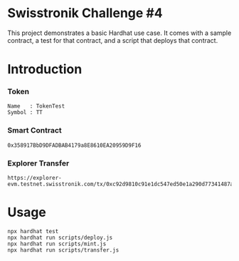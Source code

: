 # Swisstronik Challenge #4

This project demonstrates a basic Hardhat use case. It comes with a sample contract, a test for that contract, and a script that deploys that contract.

# Introduction
### Token
```
Name   : TokenTest
Symbol : TT
```
### Smart Contract
```
0x358917BbD9DFADBAB4179a8E8610EA20959D9F16
```

### Explorer Transfer
```
https://explorer-evm.testnet.swisstronik.com/tx/0xc92d9810c91e1dc547ed50e1a290d77341487ad2515406d86bd7206e76e7e86f
```

# Usage
```shell
npx hardhat test
npx hardhat run scripts/deploy.js
npx hardhat run scripts/mint.js
npx hardhat run scripts/transfer.js
```